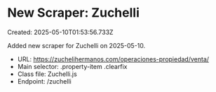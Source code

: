 # New Scraper: Zuchelli

Created: 2025-05-10T01:53:56.733Z

Added new scraper for Zuchelli on 2025-05-10.

- URL: https://zuchelihermanos.com/operaciones-propiedad/venta/
- Main selector: .property-item .clearfix
- Class file: Zuchelli.js
- Endpoint: /zuchelli